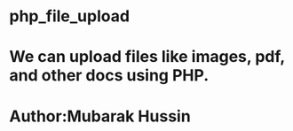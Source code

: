 # php_file_upload
# We can upload files like images, pdf, and other docs using PHP.
# Author:Mubarak Hussin

